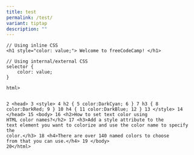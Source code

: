 ```yaml
---
title: test
permalink: /test/
variant: tiptap
description: ""
---
```

<pre><code class="language-html">// Using inline CSS
&lt;h1 style="color: value;"&gt; Welcome to freeCodeCamp! &lt;/h1&gt;

// Using internal/external CSS
selector {
    color: value;
}</code></pre><pre><code class="language-java">html&gt;
 2	&lt;head&gt;
 3		&lt;style&gt;
 4			h2 {
 5				color:DarkCyan;
 6			}
 7			h3 {
 8				color:DarkRed;
 9			}
10			h4 {
11				color:DarkBlue;
12			}
13		&lt;/style&gt;
14	&lt;/head&gt;
15	&lt;body&gt;
16		&lt;h2&gt;How to set text color using HTML color names?&lt;/h2&gt;
17		&lt;h3&gt;Add a style attribute to the text element you want to colorize and use the color name to specify the color.&lt;/h3&gt;
18		&lt;h4&gt;There are over 140 named colors to choose from that you can use.&lt;/h4&gt;
19	&lt;/body&gt;
20&lt;/html&gt;</code></pre>
<p></p>